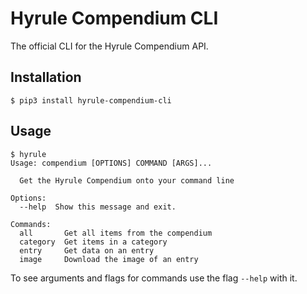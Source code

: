 # Hyrule Compendium CLI
The official CLI for the Hyrule Compendium API.

## Installation

    $ pip3 install hyrule-compendium-cli

## Usage

    $ hyrule
    Usage: compendium [OPTIONS] COMMAND [ARGS]...

      Get the Hyrule Compendium onto your command line

    Options:
      --help  Show this message and exit.

    Commands:
      all       Get all items from the compendium
      category  Get items in a category
      entry     Get data on an entry
      image     Download the image of an entry

To see arguments and flags for commands use the flag `--help` with it.